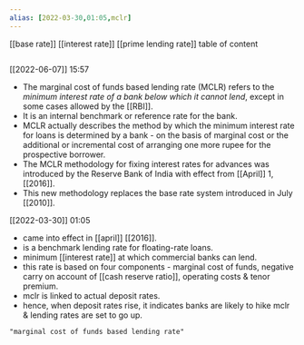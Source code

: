 ```yaml
---
alias: [2022-03-30,01:05,mclr]
---
```

[[base rate]] [[interest rate]] [[prime lending rate]]
table of content
```toc
```
[[2022-06-07]] 15:57
- The marginal cost of funds based lending rate (MCLR) refers to the *minimum interest rate of a bank below which it cannot lend*, except in some cases allowed by the [[RBI]].
- It is an internal benchmark or reference rate for the bank.
- MCLR actually describes the method by which the minimum interest rate for loans is determined by a bank - on the basis of marginal cost or the additional or incremental cost of arranging one more rupee for the prospective borrower.
- The MCLR methodology for fixing interest rates for advances was introduced by the Reserve Bank of India with effect from [[April]] 1, [[2016]].
- This new methodology replaces the base rate system introduced in July [[2010]].


[[2022-03-30]] 01:05
- came into effect in [[april]] [[2016]].
- is a benchmark lending rate for floating-rate loans.
- minimum [[interest rate]] at which commercial banks can lend.
- this rate is based on four components - marginal cost of funds, negative carry on account of [[cash reserve ratio]], operating costs & tenor premium.
- mclr is linked to actual deposit rates.
- hence, when deposit rates rise, it indicates banks are likely to hike mclr & lending rates are set to go up.
```query
"marginal cost of funds based lending rate"
```